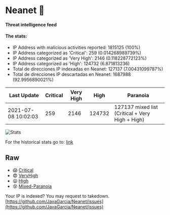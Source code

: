 # Neanet :hocho:
#### Threat intelligence feed
#### The stats:

- IP Address with malicious activities reported: 1815125 (100%)
- IP Address categorized as 'Critical':  259 (0.014268989739%)
- IP Address categorized as 'Very High':  2146 (0.118228772123%)
- IP Address categorized as 'High':  124732 (6.871813236)
- Total de direcciones IP indexadas en Neanet:  127137 (7.00431099787%)
- Total de direcciones IP descartadas en Neanet:  1687988 (92.9956890021%)

| Last Update | Critical | Very High | High | Paranoia |
| --- | --- | --- | --- | --- |
| 2021-07-08 10:02:03 | 259 | 2146 | 124732 | 127137 mixed list (Critical + Very High + High)|

![Stats](https://docs.google.com/spreadsheets/d/e/2PACX-1vSnaNMIXVabIpDJjufMlzH7poXnshF3mgd8Is1g9ytUEzVsP5my4Trn8f-xkoLLQ38xpL3HtmUexLo6/pubchart?oid=501124687&format=image)

For the historical stats go to: [link](/stats.csv)
## Raw
- :scream: [Critical](https://raw.githubusercontent.com/JavaGarcia/Neanet/master/blacklists/neanet_critical.txt)
- :fearful: [VeryHigh](https://raw.githubusercontent.com/JavaGarcia/Neanet/master/blacklists/neanet_veryHigh.txtt)
- :frowning: [High](https://raw.githubusercontent.com/JavaGarcia/Neanet/master/blacklists/neanet_high.txt)
- :dizzy_face: [Mixed-Paranoia](https://raw.githubusercontent.com/JavaGarcia/Neanet/master/blacklists/neanet_all.txt)


Your IP is indexed? You may request to takedown. [https://github.com/JavaGarcia/Neanet/issues](https://github.com/JavaGarcia/Neanet/issues)































































































































































































































































































































































































































































































































































































































































































































































































































































































































































































































































































































































































































































































































































































































































































































































































































































































































































































































































































































































































































































































































































































































































































































































































































































































































































































































































































































































































































































































































































































































































































































































































































































































































































































































































































































































































































































































































































































































































































































































































































































































































































































































































































































































































































































































































































































































































































































































































































































































































































































































































































































































































































































































































































































































































































































































































































































































































































































































































































































































































































































































































































































































































































































































































































































































































































































































































































































































































































































































































































































































































































































































































































































































































































































































































































































































































































































